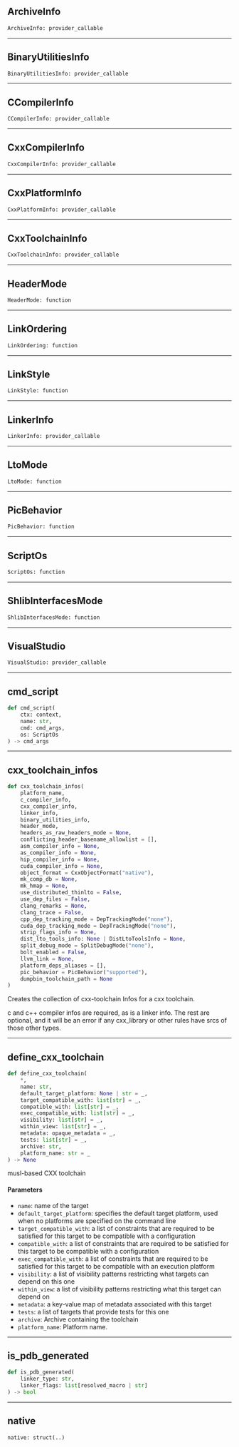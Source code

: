 ## ArchiveInfo

```python
ArchiveInfo: provider_callable
```

---
## BinaryUtilitiesInfo

```python
BinaryUtilitiesInfo: provider_callable
```

---
## CCompilerInfo

```python
CCompilerInfo: provider_callable
```

---
## CxxCompilerInfo

```python
CxxCompilerInfo: provider_callable
```

---
## CxxPlatformInfo

```python
CxxPlatformInfo: provider_callable
```

---
## CxxToolchainInfo

```python
CxxToolchainInfo: provider_callable
```

---
## HeaderMode

```python
HeaderMode: function
```

---
## LinkOrdering

```python
LinkOrdering: function
```

---
## LinkStyle

```python
LinkStyle: function
```

---
## LinkerInfo

```python
LinkerInfo: provider_callable
```

---
## LtoMode

```python
LtoMode: function
```

---
## PicBehavior

```python
PicBehavior: function
```

---
## ScriptOs

```python
ScriptOs: function
```

---
## ShlibInterfacesMode

```python
ShlibInterfacesMode: function
```

---
## VisualStudio

```python
VisualStudio: provider_callable
```

---
## cmd\_script

```python
def cmd_script(
    ctx: context,
    name: str,
    cmd: cmd_args,
    os: ScriptOs
) -> cmd_args
```

---
## cxx\_toolchain\_infos

```python
def cxx_toolchain_infos(
    platform_name,
    c_compiler_info,
    cxx_compiler_info,
    linker_info,
    binary_utilities_info,
    header_mode,
    headers_as_raw_headers_mode = None,
    conflicting_header_basename_allowlist = [],
    asm_compiler_info = None,
    as_compiler_info = None,
    hip_compiler_info = None,
    cuda_compiler_info = None,
    object_format = CxxObjectFormat("native"),
    mk_comp_db = None,
    mk_hmap = None,
    use_distributed_thinlto = False,
    use_dep_files = False,
    clang_remarks = None,
    clang_trace = False,
    cpp_dep_tracking_mode = DepTrackingMode("none"),
    cuda_dep_tracking_mode = DepTrackingMode("none"),
    strip_flags_info = None,
    dist_lto_tools_info: None | DistLtoToolsInfo = None,
    split_debug_mode = SplitDebugMode("none"),
    bolt_enabled = False,
    llvm_link = None,
    platform_deps_aliases = [],
    pic_behavior = PicBehavior("supported"),
    dumpbin_toolchain_path = None
)
```

Creates the collection of cxx-toolchain Infos for a cxx toolchain.

c and c++ compiler infos are required, as is a linker info. The rest are
optional, and it will be an error if any cxx_library or other rules have srcs
of those other types.

---
## define\_cxx\_toolchain

```python
def define_cxx_toolchain(
    *,
    name: str,
    default_target_platform: None | str = _,
    target_compatible_with: list[str] = _,
    compatible_with: list[str] = _,
    exec_compatible_with: list[str] = _,
    visibility: list[str] = _,
    within_view: list[str] = _,
    metadata: opaque_metadata = _,
    tests: list[str] = _,
    archive: str,
    platform_name: str = _
) -> None
```

musl-based CXX toolchain

#### Parameters

* `name`: name of the target
* `default_target_platform`: specifies the default target platform, used when no platforms are specified on the command line
* `target_compatible_with`: a list of constraints that are required to be satisfied for this target to be compatible with a configuration
* `compatible_with`: a list of constraints that are required to be satisfied for this target to be compatible with a configuration
* `exec_compatible_with`: a list of constraints that are required to be satisfied for this target to be compatible with an execution platform
* `visibility`: a list of visibility patterns restricting what targets can depend on this one
* `within_view`: a list of visibility patterns restricting what this target can depend on
* `metadata`: a key-value map of metadata associated with this target
* `tests`: a list of targets that provide tests for this one
* `archive`: Archive containing the toolchain
* `platform_name`: Platform name.


---
## is\_pdb\_generated

```python
def is_pdb_generated(
    linker_type: str,
    linker_flags: list[resolved_macro | str]
) -> bool
```

---
## native

```python
native: struct(..)
```
